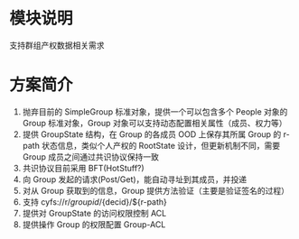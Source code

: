 # 模块说明

支持群组产权数据相关需求

# 方案简介

1. 抛弃目前的 SimpleGroup 标准对象，提供一个可以包含多个 People 对象的 Group 标准对象，Group 对象可以支持动态配置相关属性（成员、权力等）
2. 提供 GroupState 结构，在 Group 的各成员 OOD 上保存其所属 Group 的 r-path 状态信息，类似个人产权的 RootState 设计，但更新机制不同，需要 Group 成员之间通过共识协议保持一致
3. 共识协议目前采用 BFT(HotStuff?)
4. 向 Group 发起的请求(Post/Get)，能自动寻址到其成员，并投递
5. 对从 Group 获取到的信息，Group 提供方法验证（主要是验证签名的过程）
6. 支持 cyfs://r/${groupid}/${decid}/${r-path}
7. 提供对 GroupState 的访问权限控制 ACL
8. 提供操作 Group 的权限配置 Group-ACL
